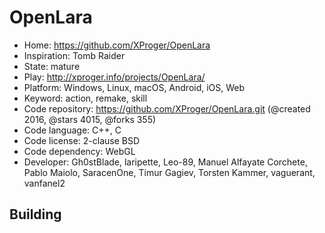 # OpenLara

- Home: https://github.com/XProger/OpenLara
- Inspiration: Tomb Raider
- State: mature
- Play: http://xproger.info/projects/OpenLara/
- Platform: Windows, Linux, macOS, Android, iOS, Web
- Keyword: action, remake, skill
- Code repository: https://github.com/XProger/OpenLara.git (@created 2016, @stars 4015, @forks 355)
- Code language: C++, C
- Code license: 2-clause BSD
- Code dependency: WebGL
- Developer: Gh0stBlade, laripette, Leo-89, Manuel Alfayate Corchete, Pablo Maiolo, SaracenOne, Timur Gagiev, Torsten Kammer, vaguerant, vanfanel2

## Building
